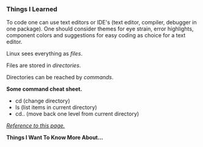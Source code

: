 ### **Things I Learned**

To code one can use text editors or IDE's (text editor, compiler, debugger in one package).
One should consider themes for eye strain, error highlights, component colors and suggestions for easy coding as choice for a text editor.

Linux sees everything as *files*. 

Files are stored in *directories*.

Directories can be reached by *commands*.

**Some command cheat sheet.**
- cd (change directory)
- ls (list items in current directory)
- cd.. (move back one level from current directory)

[*Reference to this page.*](class2.md) 

**Things I Want To Know More About...**